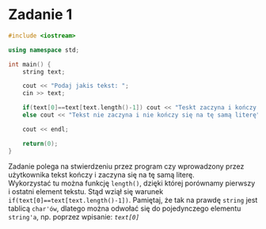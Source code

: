 # Zadanie 1

``` c++
#include <iostream>

using namespace std;

int main() {
    string text;

    cout << "Podaj jakis tekst: ";
    cin >> text;

    if(text[0]==text[text.length()-1]) cout << "Teskt zaczyna i kończy się na tę samą literę";
    else cout << "Tekst nie zaczyna i nie kończy się na tę samą literę";

    cout << endl;

    return(0);
}
```

Zadanie polega na stwierdzeniu przez program czy wprowadzony przez użytkownika tekst kończy i zaczyna się na tę samą literę.  
Wykorzystać tu można funkcję `length()`, dzięki której porównamy pierwszy i ostatni element tekstu. Stąd wziął się warunek `if(text[0]==text[text.length()-1])`. Pamiętaj, że tak na prawdę `string` jest tablicą `char'ów`, dlatego można odwołać się do pojedynczego elementu `string'a`, np. poprzez wpisanie: *`text[0]`*